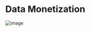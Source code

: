 # Data Monetization

![image](https://user-images.githubusercontent.com/44923999/211827398-33d50c55-7fad-42df-999a-78a7a6b18026.png)
